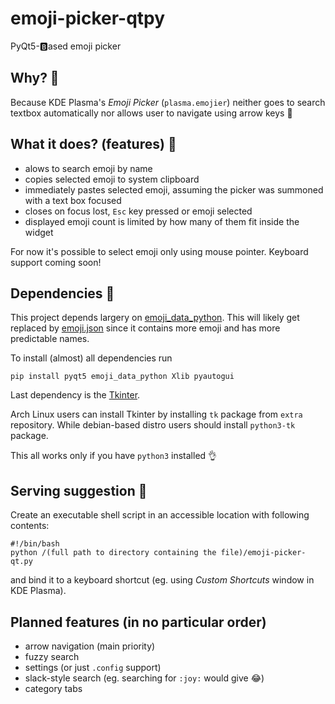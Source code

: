 # emoji-picker-qtpy
PyQt5-🅱️ased emoji picker

## Why? 🤔

Because KDE Plasma's _Emoji Picker_ (`plasma.emojier`) neither goes to search textbox automatically nor allows user to navigate using arrow keys 🤦

## What it does? (features) 🤸

- alows to search emoji by name
- copies selected emoji to system clipboard
- immediately pastes selected emoji, assuming the picker was summoned with a text box focused
- closes on focus lost, `Esc` key pressed or emoji selected
- displayed emoji count is limited by how many of them fit inside the widget

For now it's possible to select emoji only using mouse pointer. Keyboard support coming soon!

## Dependencies 🧰

This project depends largery on [emoji_data_python](https://github.com/alexmick/emoji-data-python). This will likely get replaced by [emoji.json](https://github.com/github/gemoji/blob/master/db/emoji.json) since it contains more emoji and has more predictable names.

To install (almost) all dependencies run
```
pip install pyqt5 emoji_data_python Xlib pyautogui
```

Last dependency is the [Tkinter](https://docs.python.org/2/library/tkinter.html). 

Arch Linux users can install Tkinter by installing `tk` package from `extra` repository. While debian-based distro users should install `python3-tk` package.

This all works only if you have `python3` installed 👌

## Serving suggestion 🥘

Create an executable shell script in an accessible location with following contents:
```
#!/bin/bash
python /(full path to directory containing the file)/emoji-picker-qt.py
```
and bind it to a keyboard shortcut (eg. using _Custom Shortcuts_ window in KDE Plasma).

## Planned features (in no particular order)

- arrow navigation (main priority)
- fuzzy search
- settings  (or just `.config` support)
- slack-style search (eg. searching for `:joy:` would give 😂)
- category tabs